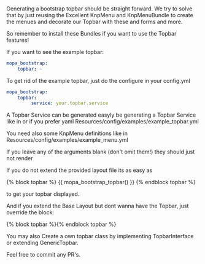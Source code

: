 ###

Generating a bootstrap topbar should be straight forward.
We try to solve that by just reusing the Excellent KnpMenu and KnpMenuBundle to create the menues and decorate our Topbar with these and forms and more.

So remember to install these Bundles if you want to use the Topbar features!

If you want to see the example topbar:

```yaml
mopa_bootstrap:
    topbar: ~
```

To get rid of the example topbar, just do the configure in your config.yml

```yaml
mopa_bootstrap:
    topbar:
         service: your.topbar.service
```

A Topbar Service can be generated easyly be generating a Topbar Service like in
 or if you prefer yaml Resources/config/examples/example_topbar.yml
 
You need also some KnpMenu definitions like in  
Resources/config/examples/example_menu.yml

If you leave any of the arguments blank (don't omit them!) they should just not render

If you do not extend the provided layout file its as easy as

{% block topbar %}
   {{ mopa_bootstrap_topbar() }}
{% endblock topbar %}

to get your topbar displayed.

And if you extend the Base Layout but dont wanna have the Topbar, just override the block:

{% block topbar %}{% endblock topbar %}

You may also Create a own topbar class by implementing TopbarInterface or extending GenericTopbar.

Feel free to commit any PR's.
